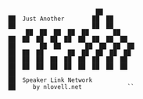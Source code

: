                                         ██
               ██  Just Another        ██  ██
               ██                      ██  ██
                    ██  ██  ██  ██  ██       ██
               ██  ██  ██  ██  ██  ██  ██  ██  ██
               ██       ██  ██       ██  ██  ██  ██
               ██  ██  ██       ██  ██  ██  ██  ██
               ██  ██  ██  ██  ██  ██  ██  ██  ██  
               ██  ██  ██  ██  ██  ██  ██  ██  ██  
               ██                                  
               ██  Speaker Link Network            
               ██     by nlovell.net             ``